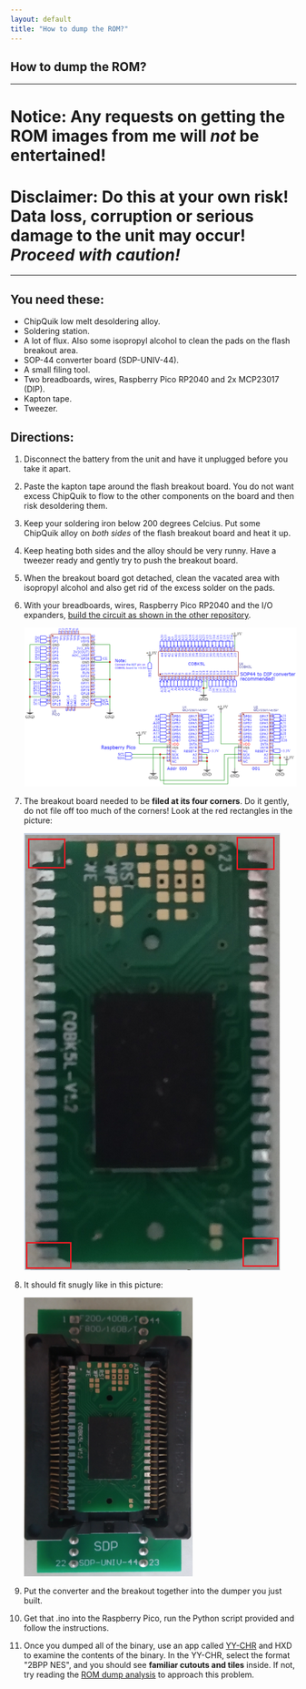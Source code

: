 ```yaml
---
layout: default
title: "How to dump the ROM?"
---
```


## How to dump the ROM?

---

# Notice: Any requests on getting the ROM images from me will *not* be entertained!

# Disclaimer: Do this at your own risk! Data loss, corruption or serious damage to the unit may occur! *Proceed with caution!*

---

## You need these:

- ChipQuik low melt desoldering alloy.
- Soldering station.
- A lot of flux. Also some isopropyl alcohol to clean the pads on the flash breakout area.
- SOP-44 converter board (SDP-UNIV-44).
- A small filing tool.
- Two breadboards, wires, Raspberry Pico RP2040 and 2x MCP23017 (DIP).
- Kapton tape.
- Tweezer.

## Directions:

1. Disconnect the battery from the unit and have it unplugged before you take it apart. 

2. Paste the kapton tape around the flash breakout board. You do not want excess ChipQuik to flow to the other components on the board and then risk desoldering them. 

3. Keep your soldering iron below 200 degrees Celcius. Put some ChipQuik alloy on *both sides* of the flash breakout board and heat it up.

4. Keep heating both sides and the alloy should be very runny. Have a tweezer ready and gently try to push the breakout board.

5. When the breakout board got detached, clean the vacated area with isopropyl alcohol and also get rid of the excess solder on the pads.

6. With your breadboards, wires, Raspberry Pico RP2040 and the I/O expanders, [build the circuit as shown in the other repository](https://github.com/nyh-workshop/arduino-teensy41-noac/tree/main/arduino-rp2040-romdumper).

    ![RP2040 romdumper](images/rp2040_romdump_schematic.png)

7. The breakout board needed to be **filed at its four corners**. Do it gently, do not file off too much of the corners! Look at the red rectangles in the picture:

    ![file off breakout corners](images/file_the_breakout_corners.jpg)

8. It should fit snugly like in this picture:

    ![it fits well](images/breakout_in_converter.jpg)

9. Put the converter and the breakout together into the dumper you just built.

10. Get that .ino into the Raspberry Pico, run the Python script provided and follow the instructions.

11. Once you dumped all of the binary, use an app called [YY-CHR](https://www.romhacking.net/utilities/119/) and HXD to examine the contents of the binary. In the YY-CHR, select the format "2BPP NES", and you should see **familiar cutouts and tiles** inside. If not, try reading the [ROM dump analysis](/ROM_dump_analysis.md) to approach this problem.